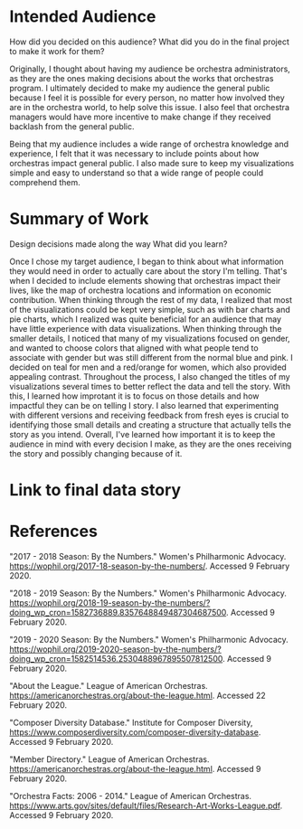 # Intended Audience
How did you decided on this audience?
What did you do in the final project to make it work for them?

Originally, I thought about having my audience be orchestra administrators, as they are the ones making decisions about the works that orchestras program. I ultimately decided to make my audience the general public because I feel it is possible for every person, no matter how involved they are in the orchestra world, to help solve this issue. I also feel that orchestra managers would have more incentive to make change if they received backlash from the general public.

Being that my audience includes a wide range of orchestra knowledge and experience, I felt that it was necessary to include points about how orchestras impact general public. I also made sure to keep my visualizations simple and easy to understand so that a wide range of people could comprehend them. 

# Summary of Work
Design decisions made along the way
What did you learn?

Once I chose my target audience, I began to think about what information they would need in order to actually care about the story I'm telling. That's when I decided to include elements showing that orchestras impact their lives, like the map of orchestra locations and information on economic contribution. When thinking through the rest of my data, I realized that most of the visualizations could be kept very simple, such as with bar charts and pie charts, which I realized was quite beneficial for an audience that may have little experience with data visualizations. When thinking through the smaller details, I noticed that many of my visualizations focused on gender, and wanted to choose colors that aligned with what people tend to associate with gender but was still different from the normal blue and pink. I decided on teal for men and a red/orange for women, which also provided appealing contrast. Throughout the process, I also changed the titles of my visualizations several times to better reflect the data and tell the story. With this, I learned how improtant it is to focus on those details and how impactful they can be on telling I story. I also learned that experimenting with different versions and receiving feedback from fresh eyes is crucial to identifying those small details and creating a structure that actually tells the story as you intend. Overall, I've learned how important it is to keep the audience in mind with every decision I make, as they are the ones receiving the story and possibly changing because of it.


# Link to final data story

# References

"2017 - 2018 Season: By the Numbers." Women's Philharmonic Advocacy.  https://wophil.org/2017-18-season-by-the-numbers/. Accessed 9 February 2020.

"2018 - 2019 Season: By the Numbers." Women's Philharmonic Advocacy.  https://wophil.org/2018-19-season-by-the-numbers/?doing_wp_cron=1582736889.8357648849487304687500. Accessed 9 February 2020.

"2019 - 2020 Season: By the Numbers." Women's Philharmonic Advocacy.  https://wophil.org/2019-2020-season-by-the-numbers/?doing_wp_cron=1582514536.2530488967895507812500. Accessed 9 February 2020. 

"About the League." League of American Orchestras.  https://americanorchestras.org/about-the-league.html. Accessed 22 February 2020.

"Composer Diversity Database." Institute for Composer Diversity, https://www.composerdiversity.com/composer-diversity-database. Accessed 9 February 2020.

"Member Directory." League of American Orchestras.  https://americanorchestras.org/about-the-league.html. Accessed 9 February 2020.

"Orchestra Facts: 2006 - 2014." League of American Orchestras. https://www.arts.gov/sites/default/files/Research-Art-Works-League.pdf. Accessed 9 February 2020.
